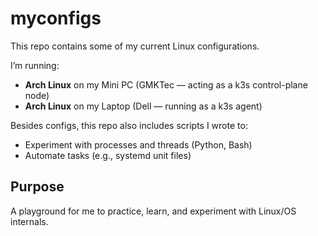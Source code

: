 # myconfigs

This repo contains some of my current Linux configurations.  

I’m running:
- **Arch Linux** on my Mini PC (GMKTec — acting as a k3s control-plane node)  
- **Arch Linux** on my Laptop (Dell — running as a k3s agent)  

Besides configs, this repo also includes scripts I wrote to:
- Experiment with processes and threads (Python, Bash)  
- Automate tasks (e.g., systemd unit files)  

## Purpose

A playground for me to practice, learn, and experiment with Linux/OS internals.
